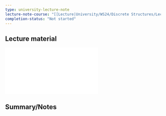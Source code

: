 ```yaml
---
type: university-lecture-note
lecture-note-course: "[[Lecture|University/WS24/Discrete Structures/Lecture]]"
completion-status: "Not started"
---
```

## Lecture material
![](_attachments/DiskreteStrukturen_4.pdf)
## Summary/Notes
